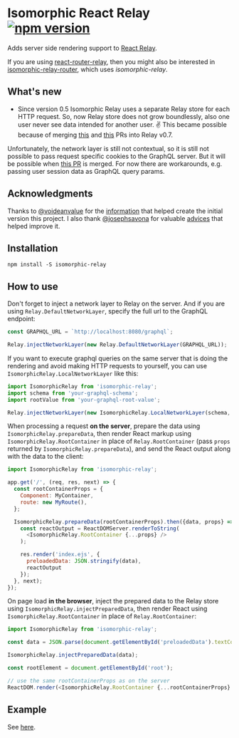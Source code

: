 Isomorphic React Relay [![npm version][npm-badge]][npm]
======================
Adds server side rendering support to [React Relay](https://facebook.github.io/relay/).

If you are using [react-router-relay](https://github.com/relay-tools/react-router-relay),
then you might also be interested in
[isomorphic-relay-router](https://github.com/denvned/isomorphic-relay-router),
which uses *isomorphic-relay*.

What's new
----------

- Since version 0.5 Isomorphic Relay uses a separate Relay store for each HTTP request. So, now
Relay store does not grow boundlessly, also one user never see data intended for another user. :v:
This became possible because of merging [this](https://github.com/facebook/relay/pull/761) and
[this](https://github.com/facebook/relay/pull/698) PRs into Relay v0.7.

Unfortunately, the network layer is still not contextual, so it is still not possible to pass
request specific cookies to the GraphQL server. But it will be possible when
[this PR](https://github.com/facebook/relay/pull/704) is merged. For now there are workarounds,
e.g. passing user session data as GraphQL query params.

Acknowledgments
---------------

Thanks to [@voideanvalue](https://github.com/voideanvalue) for the
[information](https://github.com/facebook/relay/issues/36#issuecomment-130402024)
that helped create the initial version this project. I also thank
[@josephsavona](https://github.com/josephsavona) for valuable
[advices](https://github.com/facebook/relay/issues/589) that helped improve it.

Installation
------------

    npm install -S isomorphic-relay

How to use
----------

Don't forget to inject a network layer to Relay on the server.
And if you are using `Relay.DefaultNetworkLayer`, specify the full url to the GraphQL endpoint:
```javascript
const GRAPHQL_URL = `http://localhost:8080/graphql`;

Relay.injectNetworkLayer(new Relay.DefaultNetworkLayer(GRAPHQL_URL));
```

If you want to execute graphql queries on the same server that is doing the rendering and avoid
making HTTP requests to yourself, you can use `IsomorphicRelay.LocalNetworkLayer` like this:
```javascript
import IsomorphicRelay from 'isomorphic-relay';
import schema from 'your-graphql-schema';
import rootValue from 'your-graphql-root-value';

Relay.injectNetworkLayer(new IsomorphicRelay.LocalNetworkLayer(schema, rootValue));
```

When processing a request **on the server**, prepare the data using `IsomorphicRelay.prepareData`,
then render React markup using `IsomorphicRelay.RootContainer` in place of `Relay.RootContainer`
(pass `props` returned by  `IsomorphicRelay.prepareData`), and send the React output along with the
data to the client:
```javascript
import IsomorphicRelay from 'isomorphic-relay';

app.get('/', (req, res, next) => {
  const rootContainerProps = {
    Component: MyContainer,
    route: new MyRoute(),
  };

  IsomorphicRelay.prepareData(rootContainerProps).then({data, props} => {
    const reactOutput = ReactDOMServer.renderToString(
      <IsomorphicRelay.RootContainer {...props} />
    );

    res.render('index.ejs', {
      preloadedData: JSON.stringify(data),
      reactOutput
    });
  }, next);
});
```

On page load **in the browser**, inject the prepared data to the Relay store
using `IsomorphicRelay.injectPreparedData`, then render React using `IsomorphicRelay.RootContainer`
in place of `Relay.RootContainer`:
```javascript
import IsomorphicRelay from 'isomorphic-relay';

const data = JSON.parse(document.getElementById('preloadedData').textContent);

IsomorphicRelay.injectPreparedData(data);

const rootElement = document.getElementById('root');

// use the same rootContainerProps as on the server
ReactDOM.render(<IsomorphicRelay.RootContainer {...rootContainerProps} />, rootElement);
```

Example
-------
See [here](examples/star-wars).

[npm-badge]: https://img.shields.io/npm/v/isomorphic-relay.svg
[npm]: https://www.npmjs.com/package/isomorphic-relay
